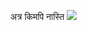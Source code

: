 अत्र किमपि नास्ति
<img src="https://i.kym-cdn.com/entries/icons/original/000/026/152/gigachad.jpg"/>